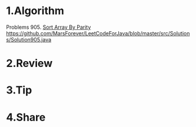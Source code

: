 
# 1.Algorithm

Problems 905. [Sort Array By Parity](https://leetcode.com/problems/sort-array-by-parity/)
https://github.com/MarsForever/LeetCodeForJava/blob/master/src/Solutions/Solution905.java
# 2.Review


# 3.Tip


# 4.Share
